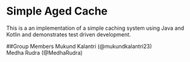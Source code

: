 # Simple Aged Cache

This is a an implementation of a simple caching system using Java and Kotlin and demonstrates test driven development.

##Group Members
Mukund Kalantri (@mukundkalantri23) \
Medha Rudra (@MedhaRudra)

